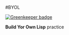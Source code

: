 #BYOL

[![Greenkeeper badge](https://badges.greenkeeper.io/zhuangya/BYOL.svg)](https://greenkeeper.io/)

**Build Yor Own Lisp** practice
